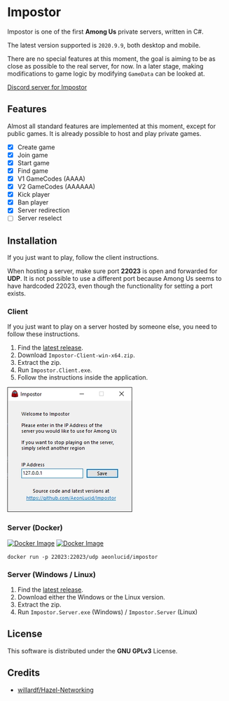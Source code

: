 # Impostor

Impostor is one of the first **Among Us** private servers, written in C#.

The latest version supported is `2020.9.9`, both desktop and mobile.

There are no special features at this moment, the goal is aiming to be as close as possible to the real server, for now. In a later stage, making modifications to game logic by modifying `GameData` can be looked at.

[Discord server for Impostor](https://discord.gg/Mk3w6Tb)

## Features

Almost all standard features are implemented at this moment, except for public games. It is already possible to host and play private games.

- [x] Create game
- [x] Join game
- [x] Start game
- [x] Find game
- [x] V1 GameCodes (AAAA)
- [x] V2 GameCodes (AAAAAA)
- [x] Kick player
- [x] Ban player
- [x] Server redirection
- [ ] Server reselect

## Installation

If you just want to play, follow the client instructions.

When hosting a server, make sure port **22023** is open and forwarded for **UDP**. It is not possible to use a different port because Among Us seems to have hardcoded 22023, even though the functionality for setting a port exists.

### Client

If you just want to play on a server hosted by someone else, you need to follow these instructions.

1. Find the [latest release](https://github.com/AeonLucid/Impostor/releases/latest).
2. Download `Impostor-Client-win-x64.zip`.
3. Extract the zip.
4. Run `Impostor.Client.exe`.
5. Follow the instructions inside the application.

![Client](docs/images/client.jpg)

### Server (Docker)

[![Docker Image](https://img.shields.io/docker/v/aeonlucid/impostor?sort=semver)](https://hub.docker.com/repository/docker/aeonlucid/impostor)
[![Docker Image](https://img.shields.io/docker/v/aeonlucid/impostor/edge)](https://hub.docker.com/repository/docker/aeonlucid/impostor)

```
docker run -p 22023:22023/udp aeonlucid/impostor
```

### Server (Windows / Linux)

1. Find the [latest release](https://github.com/AeonLucid/Impostor/releases/latest).
2. Download either the Windows or the Linux version.
3. Extract the zip.
4. Run `Impostor.Server.exe` (Windows) / `Impostor.Server` (Linux)

## License

This software is distributed under the **GNU GPLv3** License.

## Credits

- [willardf/Hazel-Networking](https://github.com/willardf/Hazel-Networking)
